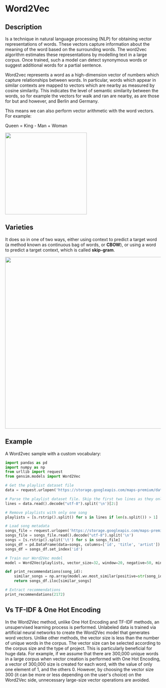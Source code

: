 # Word2Vec

## Description

Is a technique in natural language processing (NLP) for obtaining vector representations of words.
These vectors capture information about the meaning of the word based on the surrounding words.
The word2vec algorithm estimates these representations by modelling text in a large corpus.
Once trained, such a model can detect synonymous words or suggest additional words for a partial sentence.

Word2vec represents a word as a high-dimension vector of numbers which capture relationships between words.
In particular, words which appear in similar contexts are mapped to vectors which are nearby as measured by cosine similarity.
This indicates the level of semantic similarity between the words, so for example the vectors for walk and ran are nearby, as are those for but and however, and Berlin and Germany.

This means we can also perform vector arithmetic with the word vectors. For example:

Queen = King - Man + Woman

<img src="image1.jpg" style="width:2.75in" />

## Varieties

It does so in one of two ways, either using context to predict a target word (a method known as continuous bag of words, or **CBOW**), or using a word to predict a target context, which is called **skip-gram**.

<img src="image2.png" style="width:5.77114in" />

## Example

A Word2vec sample with a custom vocabulary:

```python
import pandas as pd
import numpy as np
from urllib import request
from gensim.models import Word2Vec

# Get the playlist dataset file
data = request.urlopen('https://storage.googleapis.com/maps-premium/dataset/yes_complete/train.txt')

# Parse the playlist dataset file. Skip the first two lines as they only contain metadata
lines = data.read().decode("utf-8").split('\n')[2:]

# Remove playlists with only one song
playlists = [s.rstrip().split() for s in lines if len(s.split()) > 1]

# Load song metadata
songs_file = request.urlopen('https://storage.googleapis.com/maps-premium/dataset/yes_complete/song_hash.txt')
songs_file = songs_file.read().decode("utf-8").split('\n')
songs = [s.rstrip().split('\t') for s in songs_file]
songs_df = pd.DataFrame(data=songs, columns=['id', 'title', 'artist'])
songs_df = songs_df.set_index('id')

# Train our Word2Vec model
model = Word2Vec(playlists, vector_size=32, window=20, negative=50, min_count=1, workers=4)

def print_recommendations(song_id):
    similar_songs = np.array(model.wv.most_similar(positive=str(song_id), topn=5))[:, 0]
    return songs_df.iloc[similar_songs]

# Extract recommendations
print_recommendations(2172)
```

## Vs TF-IDF & One Hot Encoding

In the Word2Vec method, unlike One Hot Encoding and TF-IDF methods, an unsupervised learning process is performed.
Unlabeled data is trained via artificial neural networks to create the Word2Vec model that generates word vectors.
Unlike other methods, the vector size is less than the number of unique words in the corpus.
The vector size can be selected according to the corpus size and the type of project.
This is particularly beneficial for huge data.
For example, if we assume that there are 300,000 unique words in a large corpus when vector creation is performed with One Hot Encoding, a vector of 300,000 size is created for each word, with the value of only one element of 1, and the others 0.
However, by choosing the vector size 300 (it can be more or less depending on the user's choice) on the Word2Vec side, unnecessary large-size vector operations are avoided.
